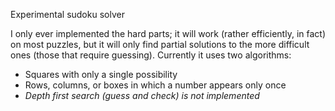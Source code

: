 Experimental sudoku solver

I only ever implemented the hard parts; it will work (rather efficiently, in fact) on most puzzles, but it will only find partial solutions to the more difficult ones (those that require guessing). Currently it uses two algorithms:
- Squares with only a single possibility
- Rows, columns, or boxes in which a number appears only once
- *Depth first search (guess and check) is not implemented*
